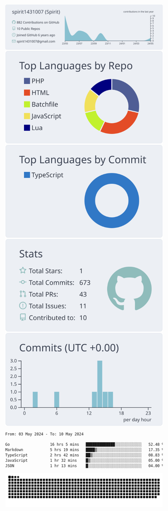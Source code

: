 [![](https://raw.githubusercontent.com/spirit1431007/spirit1431007/master/profile-summary-card-output/nord_bright/0-profile-details.svg)](https://git.io/spiritx)
[![](https://raw.githubusercontent.com/spirit1431007/spirit1431007/master/profile-summary-card-output/nord_bright/1-repos-per-language.svg)](https://git.io/spiritx) [![](https://raw.githubusercontent.com/spirit1431007/spirit1431007/master/profile-summary-card-output/nord_bright/2-most-commit-language.svg)](https://git.io/spiritx)
[![](https://raw.githubusercontent.com/spirit1431007/spirit1431007/master/profile-summary-card-output/nord_bright/3-stats.svg)](https://git.io/spiritx) [![](https://raw.githubusercontent.com/spirit1431007/spirit1431007/master/profile-summary-card-output/nord_bright/4-productive-time.svg)](https://git.io/spiritx)

<!--START_SECTION:waka-->

```txt
From: 03 May 2024 - To: 10 May 2024

Go                  16 hrs 5 mins   █████████████░░░░░░░░░░░░   52.48 %
Markdown            5 hrs 19 mins   ████▒░░░░░░░░░░░░░░░░░░░░   17.35 %
TypeScript          2 hrs 42 mins   ██▒░░░░░░░░░░░░░░░░░░░░░░   08.83 %
JavaScript          1 hr 32 mins    █▒░░░░░░░░░░░░░░░░░░░░░░░   05.00 %
JSON                1 hr 13 mins    █░░░░░░░░░░░░░░░░░░░░░░░░   04.00 %
```

<!--END_SECTION:waka-->

![contribution](https://github.com/spirit1431007/spirit1431007/blob/output/github-contribution-grid-snake.svg)
